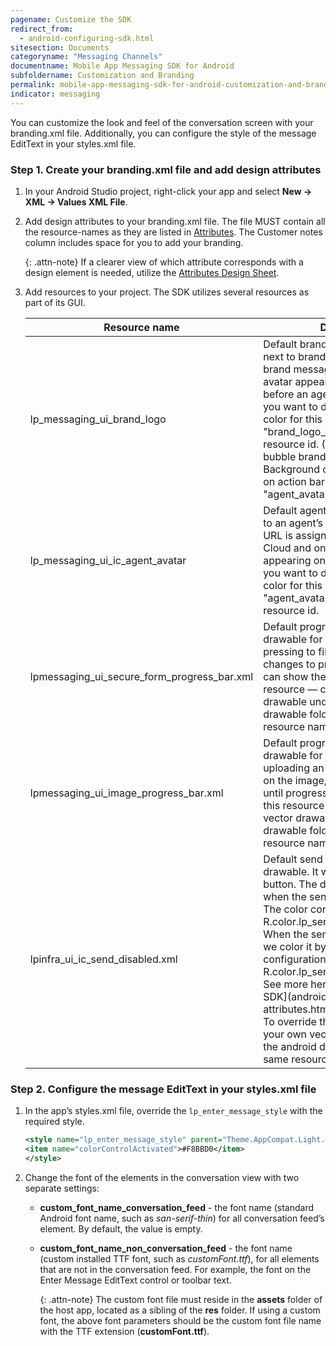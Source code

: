 ```yaml
---
pagename: Customize the SDK
redirect_from:
  - android-configuring-sdk.html
sitesection: Documents
categoryname: "Messaging Channels"
documentname: Mobile App Messaging SDK for Android
subfoldername: Customization and Branding
permalink: mobile-app-messaging-sdk-for-android-customization-and-branding-customizing-the-sdk.html
indicator: messaging
---
```


You can customize the look and feel of the conversation screen with your branding.xml file. Additionally, you can configure the style of the message EditText in your styles.xml file.

### Step 1. Create your branding.xml file and add design attributes

1. In your Android Studio project, right-click your app and select **New → XML → Values XML File**.

2. Add design attributes to your branding.xml file. The file MUST contain all the resource-names as they are listed in [Attributes](android-attributes.html). The Customer notes column includes space for you to add your branding.

   {: .attn-note}
   If a clearer view of which attribute corresponds with a design element is needed, utilize the [Attributes Design Sheet](android-attributes-designsheet.html).

3. Add resources to your project. The SDK utilizes several resources as part of its GUI.

   | Resource name | Description |
   |---|---|
   | lp_messaging_ui_brand_logo | Default brand avatar on the avatar next to brand bubble (the first brand message) and on agent avatar appearing on the action bar before an agent is assigned. In case you want to define the background color for this avatar — override "brand_logo_background_color" resource id. (This is relevant for bubble brand’s avatar only. Background color of agent avatar on action bar is "agent_avatar_background_color"). |
   | lp_messaging_ui_ic_agent_avatar | Default agent avatar appearing next to an agent’s bubble when no avatar URL is assigned on Conversational Cloud and on agent avatar appearing on the action bar. In case you want to define the background color for this avatar, override "agent_avatar_background_color" resource id. |
   | lpmessaging_ui_secure_form_progress_bar.xml | Default progress bar vector drawable for PCI secure form (after pressing to fill the form, the button changes to progress bar until we can show the form). To override this resource — create your own vector drawable under the android drawable folder with the same resource name. |
   | lpmessaging_ui_image_progress_bar.xml | Default progress bar vector drawable for downloading \ uploading an image. It will appear on the image, inside the bubble, until progress is done. To override this resource — create your own vector drawable under the android drawable folder with the same resource name. |
   | lpinfra_ui_ic_send_disabled.xml | Default send button icon vector drawable. It will appear on the send button. The drawable is colored when the send button is enabled. The color configuration used is R.color.lp_send_button_text_enable. When the send button is disabled, we color it by the color configuration R.color.lp_send_button_text_disable. See more here: [Configuring the SDK](android-attributes.html#Message Edit Text). To override this resource — create your own vector drawable under the android drawable folder with the same resource name. |

### Step 2. Configure the message EditText in your styles.xml file

1. In the app’s styles.xml file, override the `lp_enter_message_style` with the required style.

   ```xml
   <style name="lp_enter_message_style" parent="Theme.AppCompat.Light.NoActionBar">
   <item name="colorControlActivated">#F8BBD0</item>
   </style>
   ```

2. Change the font of the elements in the conversation view with two separate settings:

   - **custom_font_name_conversation_feed** - the font name (standard Android font name, such as *san-serif-thin*) for all conversation feed’s element. By default, the value is empty.

   - **custom_font_name_non_conversation_feed** - the font name (custom installed TTF font, such as *customFont.ttf*), for all elements that are not in the conversation feed. For example, the font on the Enter Message EditText control or toolbar text.

     {: .attn-note}
     The custom font file must reside in the **assets** folder of the host app, located as a sibling of the **res** folder. If using a custom font, the above font parameters should be the custom font file name with the TTF extension (**customFont.ttf**).
